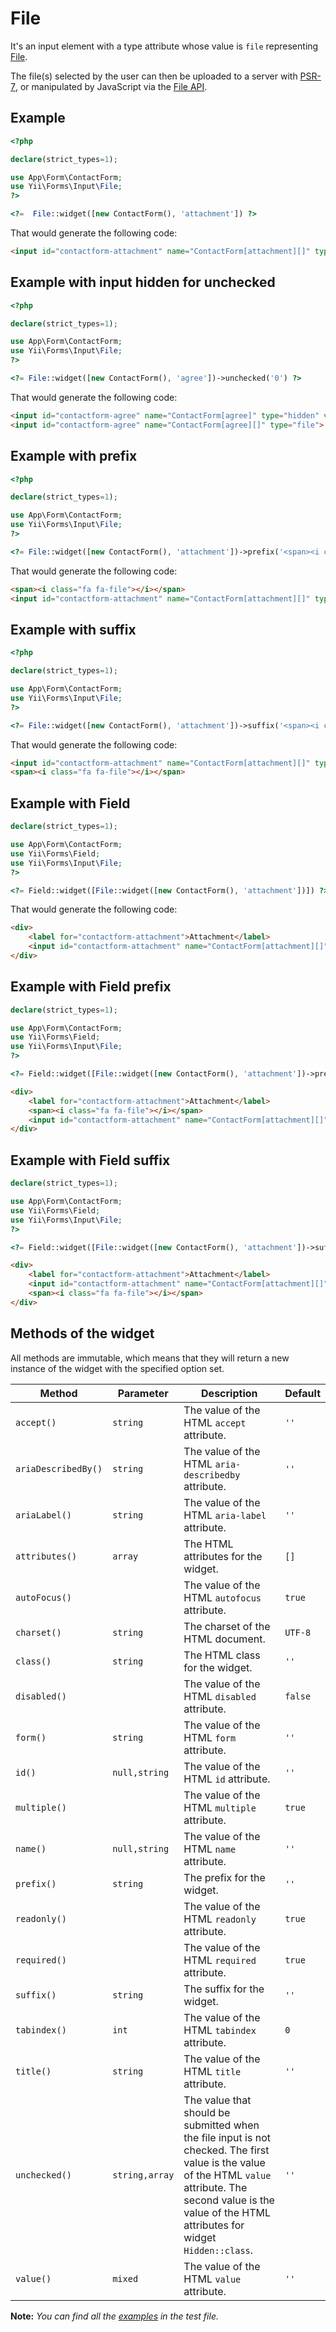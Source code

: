# File

It's an input element with a type attribute whose value is `file` representing [File](https://www.w3.org/TR/2012/WD-html-markup-20120329/input.file.html#input.file).

The file(s) selected by the user can then be uploaded to a server with [PSR-7](https://github.com/php-fig/http-message), or manipulated by JavaScript via the [File API](https://www.w3.org/TR/FileAPI/). 

## Example

```php
<?php

declare(strict_types=1);

use App\Form\ContactForm;
use Yii\Forms\Input\File;
?>

<?=  File::widget([new ContactForm(), 'attachment']) ?>
```

That would generate the following code:

```html
<input id="contactform-attachment" name="ContactForm[attachment][]" type="file">
```

## Example with input hidden for unchecked

```php
<?php

declare(strict_types=1);

use App\Form\ContactForm;
use Yii\Forms\Input\File;
?>

<?= File::widget([new ContactForm(), 'agree'])->unchecked('0') ?>
```

That would generate the following code:

```html
<input id="contactform-agree" name="ContactForm[agree]" type="hidden" value="0">
<input id="contactform-agree" name="ContactForm[agree][]" type="file">
```

## Example with prefix

```php
<?php

declare(strict_types=1);

use App\Form\ContactForm;
use Yii\Forms\Input\File;
?>

<?= File::widget([new ContactForm(), 'attachment'])->prefix('<span><i class="fa fa-file"></i></span>') ?>
```

That would generate the following code:

```html
<span><i class="fa fa-file"></i></span>
<input id="contactform-attachment" name="ContactForm[attachment][]" type="file">
```

## Example with suffix

```php
<?php

declare(strict_types=1);

use App\Form\ContactForm;
use Yii\Forms\Input\File;
?>

<?= File::widget([new ContactForm(), 'attachment'])->suffix('<span><i class="fa fa-file"></i></span>') ?>
```

That would generate the following code:

```html
<input id="contactform-attachment" name="ContactForm[attachment][]" type="file">
<span><i class="fa fa-file"></i></span>
```

## Example with Field

```php
declare(strict_types=1);

use App\Form\ContactForm;
use Yii\Forms\Field;
use Yii\Forms\Input\File;
?>

<?= Field::widget([File::widget([new ContactForm(), 'attachment'])]) ?>
```

That would generate the following code:

```html
<div>
    <label for="contactform-attachment">Attachment</label>
    <input id="contactform-attachment" name="ContactForm[attachment][]" type="file">
</div>
```

## Example with Field prefix

```php
declare(strict_types=1);

use App\Form\ContactForm;
use Yii\Forms\Field;
use Yii\Forms\Input\File;
?>

<?= Field::widget([File::widget([new ContactForm(), 'attachment'])->prefix('<span><i class="fa fa-file"></i></span>'), ]) ?>
```

```html
<div>
    <label for="contactform-attachment">Attachment</label>
    <span><i class="fa fa-file"></i></span>
    <input id="contactform-attachment" name="ContactForm[attachment][]" type="file">
</div>
```

## Example with Field suffix

```php
declare(strict_types=1);

use App\Form\ContactForm;
use Yii\Forms\Field;
use Yii\Forms\Input\File;
?>

<?= Field::widget([File::widget([new ContactForm(), 'attachment'])->suffix('<span><i class="fa fa-file"></i></span>'), ]) ?>
```

```html
<div>
    <label for="contactform-attachment">Attachment</label>
    <input id="contactform-attachment" name="ContactForm[attachment][]" type="file">
    <span><i class="fa fa-file"></i></span>
</div>
```

## Methods of the widget

All methods are immutable, which means that they will return a new instance of the widget with the specified option set.

| Method              | Parameter      | Description                                                                                                                                                                                                         | Default |
|---------------------|----------------|---------------------------------------------------------------------------------------------------------------------------------------------------------------------------------------------------------------------|---------|
| `accept()`          | `string`       | The value of the HTML `accept` attribute.                                                                                                                                                                           | `''`    |
| `ariaDescribedBy()` | `string`       | The value of the HTML `aria-describedby` attribute.                                                                                                                                                                 | `''`    |
| `ariaLabel()`       | `string`       | The value of the HTML `aria-label` attribute.                                                                                                                                                                       | `''`    |
| `attributes()`      | `array`        | The HTML attributes for the widget.                                                                                                                                                                                 | `[]`    |
| `autoFocus()`       |                | The value of the HTML `autofocus` attribute.                                                                                                                                                                        | `true`  |
| `charset()`         | `string`       | The charset of the HTML document.                                                                                                                                                                                   | `UTF-8` |
| `class()`           | `string`       | The HTML class for the widget.                                                                                                                                                                                      | `''`    |
| `disabled()`        |                | The value of the HTML `disabled` attribute.                                                                                                                                                                         | `false` |
| `form()`            | `string`       | The value of the HTML `form` attribute.                                                                                                                                                                             | `''`    |
| `id()`              | `null,string`  | The value of the HTML `id` attribute.                                                                                                                                                                               | `''`    |
| `multiple()`        |                | The value of the HTML `multiple` attribute.                                                                                                                                                                         | `true`  |
| `name()`            | `null,string`  | The value of the HTML `name` attribute.                                                                                                                                                                             | `''`    |
| `prefix()`          | `string`       | The prefix for the widget.                                                                                                                                                                                          | `''`    |
| `readonly()`        |                | The value of the HTML `readonly` attribute.                                                                                                                                                                         | `true`  |
| `required()`        |                | The value of the HTML `required` attribute.                                                                                                                                                                         | `true`  |
| `suffix()`          | `string`       | The suffix for the widget.                                                                                                                                                                                          | `''`    |
| `tabindex()`        | `int`          | The value of the HTML `tabindex` attribute.                                                                                                                                                                         | `0`     |
| `title()`           | `string`       | The value of the HTML `title` attribute.                                                                                                                                                                            | `''`    |
| `unchecked()`       | `string,array` | The value that should be submitted when the file input is not checked. The first value is the value of the HTML `value` attribute. The second value is the value of the HTML attributes for widget `Hidden::class`. | `''`    |
| `value()`           | `mixed`        | The value of the HTML `value` attribute.                                                                                                                                                                            | `''`    |

**Note:** *You can find all the [examples](/tests/Doc/FileDocTest.php) in the test file.*
